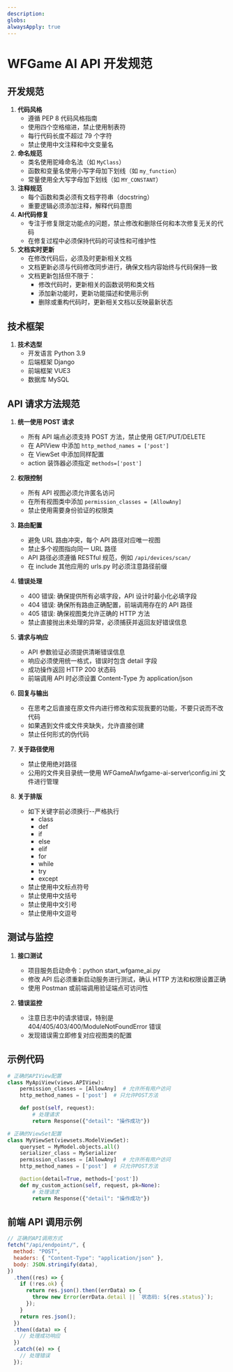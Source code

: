 ```yaml
---
description:
globs:
alwaysApply: true
---
```


# WFGame AI API 开发规范

## 开发规范
1. **代码风格**
   - 遵循 PEP 8 代码风格指南
   - 使用四个空格缩进，禁止使用制表符
   - 每行代码长度不超过 79 个字符
   - 禁止使用中文注释和中文变量名
2. **命名规范**
   - 类名使用驼峰命名法（如 `MyClass`）
   - 函数和变量名使用小写字母加下划线（如 `my_function`）
   - 常量使用全大写字母加下划线（如 `MY_CONSTANT`）
3. **注释规范**
   - 每个函数和类必须有文档字符串（docstring）
   - 重要逻辑必须添加注释，解释代码意图
4. **AI代码修复**
   - 专注于修复限定功能点的问题，禁止修改和删除任何和本次修复无关的代码
   - 在修复过程中必须保持代码的可读性和可维护性
5. **文档实时更新**
   - 在修改代码后，必须及时更新相关文档
   - 文档更新必须与代码修改同步进行，确保文档内容始终与代码保持一致
   - 文档更新包括但不限于：
      - 修改代码时，更新相关的函数说明和类文档
      - 添加新功能时，更新功能描述和使用示例
      - 删除或重构代码时，更新相关文档以反映最新状态

## 技术框架

1. **技术选型**
   - 开发语言 Python 3.9
   - 后端框架 Django
   - 前端框架 VUE3
   - 数据库 MySQL

## API 请求方法规范

1. **统一使用 POST 请求**

   - 所有 API 端点必须支持 POST 方法，禁止使用 GET/PUT/DELETE
   - 在 APIView 中添加 `http_method_names = ['post']`
   - 在 ViewSet 中添加同样配置
   - action 装饰器必须指定 `methods=['post']`

2. **权限控制**

   - 所有 API 视图必须允许匿名访问
   - 在所有视图类中添加 `permission_classes = [AllowAny]`
   - 禁止使用需要身份验证的权限类

3. **路由配置**

   - 避免 URL 路由冲突，每个 API 路径对应唯一视图
   - 禁止多个视图指向同一 URL 路径
   - API 路径必须遵循 RESTful 规范，例如 `/api/devices/scan/`
   - 在 include 其他应用的 urls.py 时必须注意路径前缀

4. **错误处理**

   - 400 错误: 确保提供所有必填字段，API 设计时最小化必填字段
   - 404 错误: 确保所有路由正确配置，前端调用存在的 API 路径
   - 405 错误: 确保视图类允许正确的 HTTP 方法
   - 禁止直接抛出未处理的异常，必须捕获并返回友好错误信息

5. **请求与响应**

   - API 参数验证必须提供清晰错误信息
   - 响应必须使用统一格式，错误时包含 detail 字段
   - 成功操作返回 HTTP 200 状态码
   - 前端调用 API 时必须设置 Content-Type 为 application/json

6. **回复与输出**

   - 在思考之后直接在原文件内进行修改和实现我要的功能，不要只说而不改代码
   - 如果遇到文件或文件夹缺失，允许直接创建
   - 禁止任何形式的伪代码

7. **关于路径使用**
   - 禁止使用绝对路径
   - 公用的文件夹目录统一使用 WFGameAI\wfgame-ai-server\config.ini 文件进行管理

8. **关于排版**
   - 如下关键字前必须换行--严格执行
     - class
     - def
     - if
     - else
     - elif
     - for
     - while
     - try
     - except
   - 禁止使用中文标点符号
   - 禁止使用中文括号
   - 禁止使用中文引号
   - 禁止使用中文逗号

## 测试与监控

1. **接口测试**

   - 项目服务启动命令：python start_wfgame_ai.py
   - 修改 API 后必须重新启动服务进行测试，确认 HTTP 方法和权限设置正确
   - 使用 Postman 或前端调用验证端点可访问性

2. **错误监控**
   - 注意日志中的请求错误，特别是 404/405/403/400/ModuleNotFoundError 错误
   - 发现错误需立即修复对应视图类的配置

## 示例代码

```python
# 正确的APIView配置
class MyApiView(views.APIView):
    permission_classes = [AllowAny]  # 允许所有用户访问
    http_method_names = ['post']  # 只允许POST方法

    def post(self, request):
        # 处理请求
        return Response({"detail": "操作成功"})

# 正确的ViewSet配置
class MyViewSet(viewsets.ModelViewSet):
    queryset = MyModel.objects.all()
    serializer_class = MySerializer
    permission_classes = [AllowAny]  # 允许所有用户访问
    http_method_names = ['post']  # 只允许POST方法

    @action(detail=True, methods=['post'])
    def my_custom_action(self, request, pk=None):
        # 处理请求
        return Response({"detail": "操作成功"})
```

## 前端 API 调用示例

```javascript
// 正确的API调用方式
fetch("/api/endpoint/", {
  method: "POST",
  headers: { "Content-Type": "application/json" },
  body: JSON.stringify(data),
})
  .then((res) => {
    if (!res.ok) {
      return res.json().then((errData) => {
        throw new Error(errData.detail || `状态码: ${res.status}`);
      });
    }
    return res.json();
  })
  .then((data) => {
    // 处理成功响应
  })
  .catch((e) => {
    // 处理错误
  });
```
